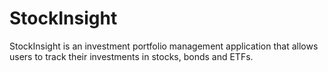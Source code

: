 # StockInsight
StockInsight is an investment portfolio management application that allows users to track their investments in stocks, bonds and ETFs.
